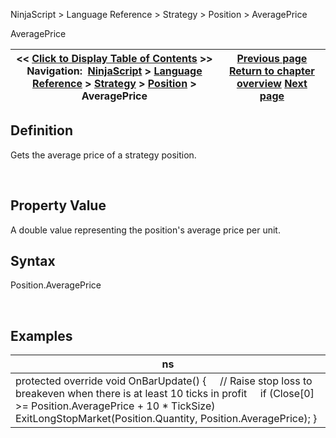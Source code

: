 ﻿


NinjaScript \> Language Reference \> Strategy \> Position \> AveragePrice






















AveragePrice







| \<\< [Click to Display Table of Contents](position_averageprice.md) \>\> **Navigation:**     [NinjaScript](ninjascript-1.md) \> [Language Reference](language_reference_wip-1.md) \> [Strategy](strategy-1.md) \> [Position](position-1.md) \> AveragePrice | [Previous page](position-1.md) [Return to chapter overview](position-1.md) [Next page](position_getunrealizedprofitloss-1.md) |
| --- | --- |











## Definition


Gets the average price of a strategy position.


 


## Property Value


A double value representing the position's average price per unit.


## 


## Syntax


Position.AveragePrice


 


## 


## Examples




| ns |
| --- |
| protected override void OnBarUpdate() {      // Raise stop loss to breakeven when there is at least 10 ticks in profit      if (Close\[0] \>\= Position.AveragePrice \+ 10 \* TickSize)          ExitLongStopMarket(Position.Quantity, Position.AveragePrice); } |









